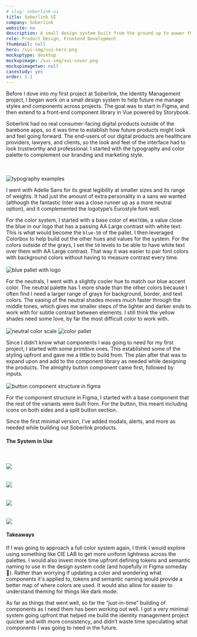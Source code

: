 ```yaml
---
# slug: soberlink-ui
title: Soberlink UI
company: Soberlink
website: no
description: A small design system built from the ground up to power the future products of Soberilnk.
role: Product Design, Frontend Development
thumbnail: null
hero: /sui-img/sui-hero.png
mockuptype: desktop
mockupimage: /sui-img/sui-cover.png
mockupimagetwo: null
casestudy: yes
order: 1.1
---
```


Before I dove into my first project at Soberlink, the Identity Management project, I began work on a small design system to help future me manage styles and components across projects. The goal was to start in Figma, and then extend to a front-end component library in Vue powered by Storybook.

Soberlink had no real consumer-facing digital products outside of the barebone apps, so it was time to establish how future products might look and feel going forward. The end-users of our digital products are healthcare providers, lawyers, and clients, so the look and feel of the interface had to look trustworthy and professional. I started with the typography and color palette to complement our branding and marketing style.

<br /><br />
![typography examples](/sui-img/sui-type.png)
<br />

I went with Adelle Sans for its great legibility at smaller sizes and its range of weights. It had just the amount of extra personality in a sans we wanted (although the fantastic Inter was a close runner up as a more neutral option), and it complemented the logotype’s Eurostyle font well.

For the color system, I started with a base color of `#047EB6`, a value close the blue in our logo that has a passing AA Large contrast with white text. This is what would become the `blue-50` of the pallet. I then leveraged Colorbox to help build out the other hues and values for the system. For the colors outside of the grays, I set the `50` levels to be able to have white text over them with AA Large contrast. That way it was easier to pair font colors with background colors without having to measure contrast every time.
<br /><br />
![blue pallet with logo](/sui-img/sui-blue.png)
<br />

For the neutrals, I went with a slightly cooler hue to match our blue accent color. The neutral palette has 1 more shade than the other colors because I often find I need a larger range of grays for background, border, and text colors. The easing of the neutral shades moves much faster through the middle tones, which gives me smaller steps of the lighter and darker ends to work with for subtle contrast between elements. I still think the yellow shades need some love, by far the most difficult color to work with.
<br /><br />
![neutral color scale](/sui-img/palette-neutral.png)
![color pallet](/sui-img/palette-1.png)
<br />

Since I didn’t know what components I was going to need for my first project, I started with some primitive ones. This established some of the styling upfront and gave me a little to build from. The plan after that was to expand upon and add to the component library as needed while designing the products. The almighty button component came first, followed by inputs.
<br /><br />
![button component structure in figma](/sui-img/sui-button-structure.png)
<br />

For the component structure in Figma, I started with a base component that the rest of the variants were built from. For the button, this meant including icons on both sides and a split button section.

Since the first minimal version, I’ve added modals, alerts, and more as needed while building out Soberlink products.

#### The System in Use

<br /><br />
![](/sui-img/sui-in-use-1.png)
<br />
<br /><br />
![](/sui-img/sui-in-use-2.png)
<br />
<br /><br />
![](/sui-img/sui-in-use-4.png)
<br />
<br /><br />
![](/sui-img/sui-in-use-3.png)
<br />

#### Takeaways

If I was going to approach a full color system again, I think I would explore using something like CIE LAB to get more uniform lightness across the palettes. I would also invest more time upfront defining tokens and semantic naming to use in the design system code (and hopefully in Figma someday 🤞). Rather than worrying if updating a color and wondering what components it's applied to, tokens and semantic naming would provide a better map of where colors are used. It would also allow for easier to understand theming for things like dark mode.

As far as things that went well, so far the “just-in-time” building of components as I need them has been working out well. I got a very minimal system going upfront that helped me build the identity management project quicker and with more consistency, and didn’t waste time speculating what components I was going to need in the future.
